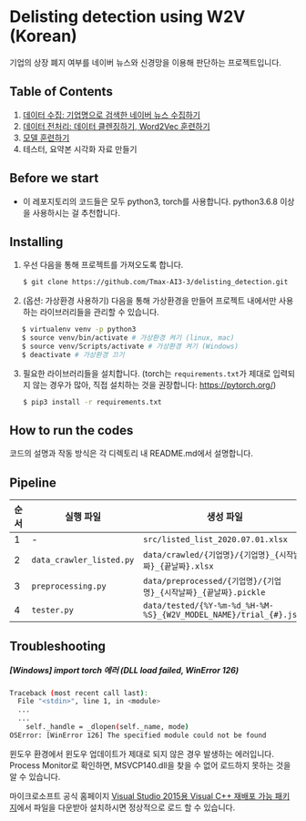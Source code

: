 # Delisting detection using W2V (Korean)

기업의 상장 폐지 여부를 네이버 뉴스와 신경망을 이용해 판단하는 프로젝트입니다. 



## Table of Contents

1. [데이터 수집: 기업명으로 검색한 네이버 뉴스 수집하기](src/readme/01_crawling.md)
2. [데이터 전처리: 데이터 클렌징하기, Word2Vec 훈련하기](src/readme/02_preprocessing.md)
5. [모델 훈련하기](src/readme/03_training.md)
6. 테스터, 요약본 시각화 자료 만들기



## Before we start

* 이 레포지토리의 코드들은 모두 python3, torch를 사용합니다. python3.6.8 이상을 사용하시는 걸 추천합니다. 



## Installing

1. 우선 다음을 통해 프로젝트를 가져오도록 합니다.

   ```bash
   $ git clone https://github.com/Tmax-AI3-3/delisting_detection.git
   ```

2. (옵션: 가상환경 사용하기)  다음을 통해 가상환경을 만들어 프로젝트 내에서만 사용하는 라이브러리들을 관리할 수 있습니다.
   
```bash
   $ virtualenv venv -p python3
   $ source venv/bin/activate # 가상환경 켜기 (linux, mac)
   $ source venv/Scripts/activate # 가상환경 켜기 (Windows)
   $ deactivate # 가상환경 끄기
```

3. 필요한 라이브러리들을 설치합니다.  (torch는 `requirements.txt`가 제대로 입력되지 않는 경우가 많아, 직접 설치하는 것을 권장합니다: https://pytorch.org/)

   ```bash
   $ pip3 install -r requirements.txt
   ```

   

## How to run the codes

코드의 설명과 작동 방식은 각 디렉토리 내 README.md에서 설명합니다. 



## Pipeline

| 순서 | 실행 파일                | 생성 파일                                                    |
| ---- | ------------------------ | ------------------------------------------------------------ |
| 1    | -                        | `src/listed_list_2020.07.01.xlsx`                            |
| 2    | `data_crawler_listed.py` | `data/crawled/{기업명}/{기업명}_{시작날짜}_{끝날짜}.xlsx`    |
| 3    | `preprocessing.py`       | `data/preprocessed/{기업명}/{기업명}_{시작날짜}_{끝날짜}.pickle` |
| 4    | `tester.py`              | `data/tested/{%Y-%m-%d_%H-%M-%S}_{W2V_MODEL_NAME}/trial_{#}.json` |





## Troubleshooting

##### [Windows] import torch 에러 (DLL load failed, WinError 126)

```bash
Traceback (most recent call last):
  File "<stdin>", line 1, in <module>
  ...
  ...
    self._handle = _dlopen(self._name, mode)
OSError: [WinError 126] The specified module could not be found
```

윈도우 환경에서 윈도우 업데이트가 제대로 되지 않은 경우 발생하는 에러입니다. Process Monitor로 확인하면, MSVCP140.dll을 찾을 수 없어 로드하지 못하는 것을 알 수 있습니다. 

마이크로소프트 공식 홈페이지 [Visual Studio 2015용 Visual C++ 재배포 가능 패키지](https://www.microsoft.com/ko-kr/download/details.aspx?id=48145)에서 파일을 다운받아 설치하시면 정상적으로 로드 할 수 있습니다. 



